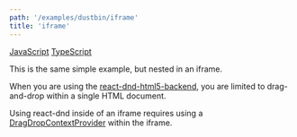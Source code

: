 ```yaml
---
path: '/examples/dustbin/iframe'
title: 'iframe'
---
```


[JavaScript](https://codesandbox.io/s/github/react-dnd/react-dnd/tree/gh-pages/examples_js/01-dustbin/single-target-in-iframe)
[TypeScript](https://codesandbox.io/s/github/react-dnd/react-dnd/tree/gh-pages/examples_ts/01-dustbin/single-target-in-iframe)

This is the same simple example, but nested in an iframe.

When you are using the [react-dnd-html5-backend](/docs/backends/html5), you are limited to
drag-and-drop within a single HTML document.

Using react-dnd inside of an iframe requires using a [DragDropContextProvider](/docs/api/drag-drop-context-provider) within the iframe.

<dustbin-single-target-in-iframe></dustbin-single-target-in-iframe>
